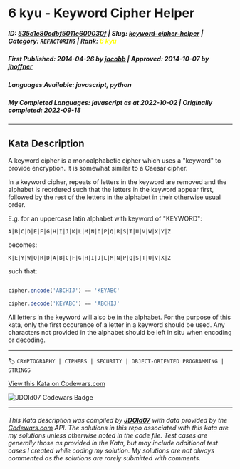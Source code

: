 # 6 kyu - Keyword Cipher Helper

##### **ID**: [535c1c80cdbf5011e600030f](https://www.codewars.com/kata/535c1c80cdbf5011e600030f) | **Slug**: [keyword-cipher-helper](https://www.codewars.com/kata/535c1c80cdbf5011e600030f) | **Category**: `REFACTORING` | **Rank**: <span style="color:yellow">6 kyu</span>

##### **First Published**: 2014-04-26 ***by*** [jacobb](https://www.codewars.com/users/jacobb) | **Approved**: 2014-10-07 ***by*** [jhoffner](https://www.codewars.com/users/jhoffner)

##### **Languages Available**: javascript, python

##### **My Completed Languages**: javascript ***as at*** 2022-10-02 | **Originally completed**: 2022-09-18

---

## Kata Description


A keyword cipher is a monoalphabetic cipher which uses a "keyword" to provide encryption. It is somewhat similar to a Caesar cipher.



In a keyword cipher, repeats of letters in the keyword are removed and the alphabet is reordered such that the letters in the keyword appear first, followed by the rest of the letters in the alphabet in their otherwise usual order.



E.g. for an uppercase latin alphabet with keyword of "KEYWORD":



`A|B|C|D|E|F|G|H|I|J|K|L|M|N|O|P|Q|R|S|T|U|V|W|X|Y|Z`



becomes:



`K|E|Y|W|O|R|D|A|B|C|F|G|H|I|J|L|M|N|P|Q|S|T|U|V|X|Z`



such that:

```javascript

cipher.encode('ABCHIJ') == 'KEYABC'

cipher.decode('KEYABC') == 'ABCHIJ'

```



All letters in the keyword will also be in the alphabet. For the purpose of this kata, only the first occurence of a letter in a keyword should be used. Any characters not provided in the alphabet should be left in situ when encoding or decoding.



---


🏷 `CRYPTOGRAPHY | CIPHERS | SECURITY | OBJECT-ORIENTED PROGRAMMING | STRINGS`


[View this Kata on Codewars.com](https://www.codewars.com/kata/535c1c80cdbf5011e600030f)

![](https://www.codewars.com/users/jdold07/badges/large "JDOld07 Codewars Badge")

---

###### *This Kata description was compiled by [**JDOld07**](https://tpstech.dev) with data provided by the [Codewars.com](https://www.codewars.com) API.  The solutions in this repo associated with this kata are my solutions unless otherwise noted in the code file.  Test cases are generally those as provided in the Kata, but may include additional test cases I created while coding my solution.  My solutions are not always commented as the solutions are rarely submitted with comments.*
